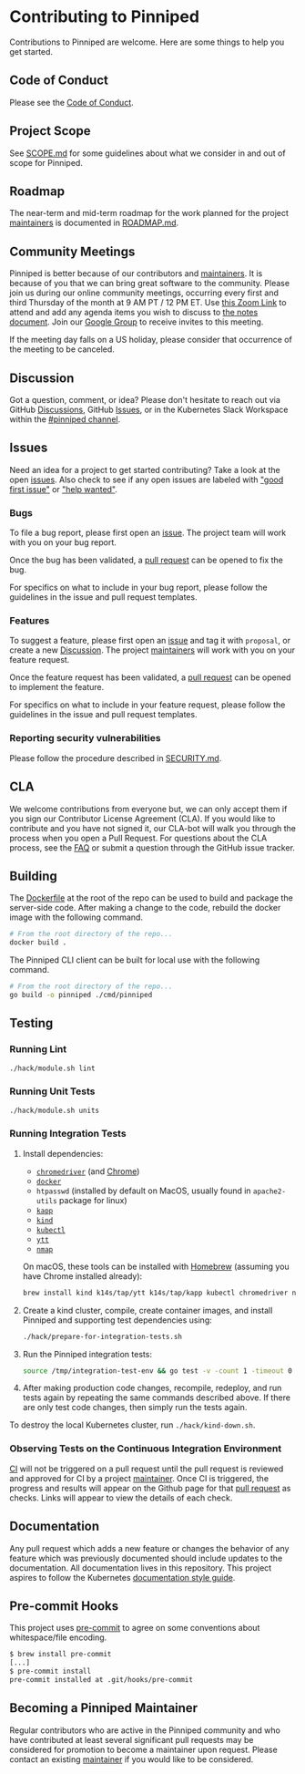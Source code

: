 # Contributing to Pinniped

Contributions to Pinniped are welcome. Here are some things to help you get started.

## Code of Conduct

Please see the [Code of Conduct](./CODE_OF_CONDUCT.md).

## Project Scope

See [SCOPE.md](./SCOPE.md) for some guidelines about what we consider in and out of scope for Pinniped.

## Roadmap

The near-term and mid-term roadmap for the work planned for the project [maintainers](MAINTAINERS.md) is documented in [ROADMAP.md](ROADMAP.md).

## Community Meetings

Pinniped is better because of our contributors and [maintainers](MAINTAINERS.md). It is because of you that we can bring great
software to the community. Please join us during our online community meetings,
occurring every first and third Thursday of the month at 9 AM PT / 12 PM ET.
Use [this Zoom Link](https://go.pinniped.dev/community/zoom)
to attend and add any agenda items you wish to discuss
to [the notes document](https://hackmd.io/rd_kVJhjQfOvfAWzK8A3tQ?view).
Join our [Google Group](https://groups.google.com/g/project-pinniped) to receive invites to this meeting.

If the meeting day falls on a US holiday, please consider that occurrence of the meeting to be canceled.

## Discussion

Got a question, comment, or idea? Please don't hesitate to reach out
via GitHub [Discussions](https://github.com/vmware-tanzu/pinniped/discussions),
GitHub [Issues](https://github.com/vmware-tanzu/pinniped/issues),
or in the Kubernetes Slack Workspace within the [#pinniped channel](https://kubernetes.slack.com/archives/C01BW364RJA).

## Issues

Need an idea for a project to get started contributing? Take a look at the open
[issues](https://github.com/vmware-tanzu/pinniped/issues).
Also check to see if any open issues are labeled with
["good first issue"](https://github.com/vmware-tanzu/pinniped/labels/good%20first%20issue)
or ["help wanted"](https://github.com/vmware-tanzu/pinniped/labels/help%20wanted).

### Bugs

To file a bug report, please first open an
[issue](https://github.com/vmware-tanzu/pinniped/issues/new?template=bug_report.md). The project team
will work with you on your bug report.

Once the bug has been validated, a [pull request](https://github.com/vmware-tanzu/pinniped/compare)
can be opened to fix the bug.

For specifics on what to include in your bug report, please follow the
guidelines in the issue and pull request templates.

### Features

To suggest a feature, please first open an
[issue](https://github.com/vmware-tanzu/pinniped/issues/new?template=feature-proposal.md)
and tag it with `proposal`, or create a new [Discussion](https://github.com/vmware-tanzu/pinniped/discussions).
The project [maintainers](MAINTAINERS.md) will work with you on your feature request.

Once the feature request has been validated, a [pull request](https://github.com/vmware-tanzu/pinniped/compare)
can be opened to implement the feature.

For specifics on what to include in your feature request, please follow the
guidelines in the issue and pull request templates.

### Reporting security vulnerabilities

Please follow the procedure described in [SECURITY.md](SECURITY.md).

## CLA

We welcome contributions from everyone but, we can only accept them if you sign
our Contributor License Agreement (CLA). If you would like to contribute and you
have not signed it, our CLA-bot will walk you through the process when you open
a Pull Request. For questions about the CLA process, see the
[FAQ](https://cla.vmware.com/faq) or submit a question through the GitHub issue
tracker.

## Building

The [Dockerfile](Dockerfile) at the root of the repo can be used to build and
package the server-side code. After making a change to the code, rebuild the
docker image with the following command.

```bash
# From the root directory of the repo...
docker build .
```

The Pinniped CLI client can be built for local use with the following command.

```bash
# From the root directory of the repo...
go build -o pinniped ./cmd/pinniped
```

## Testing

### Running Lint

```bash
./hack/module.sh lint
```

### Running Unit Tests

```bash
./hack/module.sh units
```

### Running Integration Tests

1. Install dependencies:

   - [`chromedriver`](https://chromedriver.chromium.org/) (and [Chrome](https://www.google.com/chrome/))
   - [`docker`](https://www.docker.com/)
   - `htpasswd` (installed by default on MacOS, usually found in `apache2-utils` package for linux)
   - [`kapp`](https://carvel.dev/#getting-started)
   - [`kind`](https://kind.sigs.k8s.io/docs/user/quick-start)
   - [`kubectl`](https://kubernetes.io/docs/tasks/tools/install-kubectl/)
   - [`ytt`](https://carvel.dev/#getting-started)
   - [`nmap`](https://nmap.org/download.html)

   On macOS, these tools can be installed with [Homebrew](https://brew.sh/) (assuming you have Chrome installed already):

   ```bash
   brew install kind k14s/tap/ytt k14s/tap/kapp kubectl chromedriver nmap && brew cask install docker
   ```

1. Create a kind cluster, compile, create container images, and install Pinniped and supporting test dependencies using:

   ```bash
   ./hack/prepare-for-integration-tests.sh
   ```

1. Run the Pinniped integration tests:

   ```bash
   source /tmp/integration-test-env && go test -v -count 1 -timeout 0 ./test/integration
   ```

1. After making production code changes, recompile, redeploy, and run tests again by repeating the same
   commands described above. If there are only test code changes, then simply run the tests again.

To destroy the local Kubernetes cluster, run `./hack/kind-down.sh`.

### Observing Tests on the Continuous Integration Environment

[CI](https://hush-house.pivotal.io/teams/tanzu-user-auth/pipelines/pinniped-pull-requests)
will not be triggered on a pull request until the pull request is reviewed and
approved for CI by a project [maintainer](MAINTAINERS.md). Once CI is triggered,
the progress and results will appear on the Github page for that
[pull request](https://github.com/vmware-tanzu/pinniped/pulls) as checks. Links
will appear to view the details of each check.

## Documentation

Any pull request which adds a new feature or changes the behavior of any feature which was previously documented
should include updates to the documentation. All documentation lives in this repository. This project aspires to
follow the Kubernetes [documentation style guide](https://kubernetes.io/docs/contribute/style/style-guide).

## Pre-commit Hooks

This project uses [pre-commit](https://pre-commit.com/) to agree on some conventions about whitespace/file encoding.

```bash
$ brew install pre-commit
[...]
$ pre-commit install
pre-commit installed at .git/hooks/pre-commit
```

## Becoming a Pinniped Maintainer

Regular contributors who are active in the Pinniped community and who have contributed at least several
significant pull requests may be considered for promotion to become a maintainer upon request. Please
contact an existing [maintainer](MAINTAINERS.md) if you would like to be considered.

